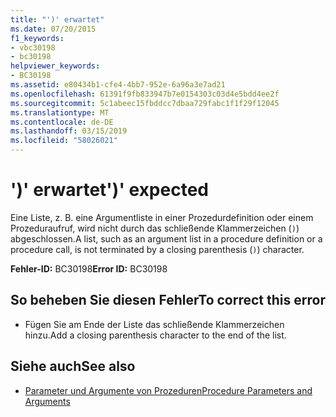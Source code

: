 ```yaml
---
title: "')' erwartet"
ms.date: 07/20/2015
f1_keywords:
- vbc30198
- bc30198
helpviewer_keywords:
- BC30198
ms.assetid: e80434b1-cfe4-4bb7-952e-6a96a3e7ad21
ms.openlocfilehash: 61391f9fb833947b7e0154303c03d4e5bdd4ee2f
ms.sourcegitcommit: 5c1abeec15fbddcc7dbaa729fabc1f1f29f12045
ms.translationtype: MT
ms.contentlocale: de-DE
ms.lasthandoff: 03/15/2019
ms.locfileid: "58026021"
---
```

# <a name="-expected"></a><span data-ttu-id="c07af-102">')' erwartet</span><span class="sxs-lookup"><span data-stu-id="c07af-102">')' expected</span></span>
<span data-ttu-id="c07af-103">Eine Liste, z. B. eine Argumentliste in einer Prozedurdefinition oder einem Prozeduraufruf, wird nicht durch das schließende Klammerzeichen (`)`) abgeschlossen.</span><span class="sxs-lookup"><span data-stu-id="c07af-103">A list, such as an argument list in a procedure definition or a procedure call, is not terminated by a closing parenthesis (`)`) character.</span></span>  
  
 <span data-ttu-id="c07af-104">**Fehler-ID:** BC30198</span><span class="sxs-lookup"><span data-stu-id="c07af-104">**Error ID:** BC30198</span></span>  
  
## <a name="to-correct-this-error"></a><span data-ttu-id="c07af-105">So beheben Sie diesen Fehler</span><span class="sxs-lookup"><span data-stu-id="c07af-105">To correct this error</span></span>  
  
-   <span data-ttu-id="c07af-106">Fügen Sie am Ende der Liste das schließende Klammerzeichen hinzu.</span><span class="sxs-lookup"><span data-stu-id="c07af-106">Add a closing parenthesis character to the end of the list.</span></span>  
  
## <a name="see-also"></a><span data-ttu-id="c07af-107">Siehe auch</span><span class="sxs-lookup"><span data-stu-id="c07af-107">See also</span></span>

- [<span data-ttu-id="c07af-108">Parameter und Argumente von Prozeduren</span><span class="sxs-lookup"><span data-stu-id="c07af-108">Procedure Parameters and Arguments</span></span>](../../visual-basic/programming-guide/language-features/procedures/procedure-parameters-and-arguments.md)
